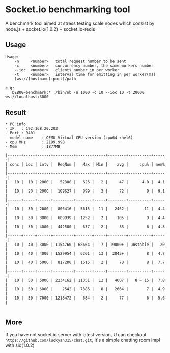 Socket.io benchmarking tool
=============

A benchmark tool aimed at stress testing scale nodes which consist by node.js + socket.io(1.0.2) + socket.io-redis

## Usage
```script
Usage:
    -n     <number>   total request number to be sent
    -c     <number>   concurrency number, the same workers number
    --ioc  <number>   clients number in per worker
    -t     <number>   interval time for emitting in per worker(ms)
    [ws://]hostname[:port]/path

e.g:
   DEBUG=benchmark:* ./bin/nb -n 1000 -c 10 --ioc 10 -t 20000 ws://localhost:3000
```

## Result
```script
* PC info
- IP   : 192.168.20.203
- Port : 9401
- model name	: QEMU Virtual CPU version (cpu64-rhel6)
- cpu MHz       : 2199.998
- Mem           : 1877MB

|------+-----+------+---------+-------+-----+--------+----------+------|
| conc | ioc | intv |  ReqNum |   Max | Min |    avg |     cpu% | mem% |
|------+-----+------+---------+-------+-----+--------+----------+------|
|   10 |  10 | 2000 |   52300 |   626 |   2 |     47 |      4.0 |  4.1 |
|   10 |  20 | 2000 |  189627 |   899 |   2 |     72 |        8 |  9.1 |
|------+-----+------+---------+-------+-----+--------+----------+------|
|   10 |  30 | 2000 |  806416 |  5615 |  11 |   2462 |       11 |  4.4 |
|   10 |  30 | 3000 |  689939 |  1252 |   2 |    105 |        9 |  4.4 |
|   10 |  30 | 4000 |  442500 |   637 |   2 |     38 |        6 |  4.3 |
|------+-----+------+---------+-------+-----+--------+----------+------|
|   10 |  40 | 3000 | 1154760 | 68664 |   7 | 19000+ | unstable |   20 |
|   10 |  40 | 4000 | 1529954 |  6261 |  13 |  2845+ |        8 |  4.7 |
|   10 |  40 | 5000 |  817200 |  1515 |   2 |     70 |        8 |  7.7 |
|------+-----+------+---------+-------+-----+--------+----------+------|
|   10 |  50 | 5000 | 2234162 | 11351 |  12 |   4607 |   8 ~ 15 |  7.8 |
|   10 |  50 | 6000 |    2542 |  7386 |   8 |   2664 |        7 |  4.9 |
|   10 |  50 | 7000 | 1218472 |   684 |   2 |     77 |        6 |  5.6 |


```

## More

If you have not socket.io server with latest version,
U can checkout `https://github.com/luckyan315/chat.git`,
It's a simple chatting room impl with sio(1.0.2)

